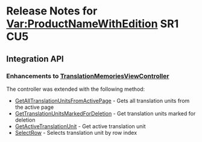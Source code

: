 Release Notes for <Var:ProductNameWithEdition> SR1 CU5
===================


Integration API
----

### Enhancements to [TranslationMemoriesViewController](../../api/integration/Sdl.TranslationStudioAutomation.IntegrationApi.TranslationMemoriesViewController.yml)

The controller was extended with the following method:

* [GetAllTranslationUnitsFromActivePage](../../api/integration/Sdl.TranslationStudioAutomation.IntegrationApi.TranslationMemoriesViewController.yml#Sdl_TranslationStudioAutomation_IntegrationApi_TranslationMemoriesViewController_GetAllTranslationUnitsFromActivePage) - Gets all translation units from the active page
* [GetTranslationUnitsMarkedForDeletion](../../api/integration/Sdl.TranslationStudioAutomation.IntegrationApi.TranslationMemoriesViewController.yml#Sdl_TranslationStudioAutomation_IntegrationApi_TranslationMemoriesViewController_GetTranslationUnitsMarkedForDeletion) - Get translation units marked for deletion
* [GetActiveTranslationUnit](../../api/integration/Sdl.TranslationStudioAutomation.IntegrationApi.TranslationMemoriesViewController.yml#Sdl_TranslationStudioAutomation_IntegrationApi_TranslationMemoriesViewController_GetActiveTranslationUnit) - Get active translation unit
* [SelectRow](../../api/integration/Sdl.TranslationStudioAutomation.IntegrationApi.TranslationMemoriesViewController.yml#Sdl_TranslationStudioAutomation_IntegrationApi_TranslationMemoriesViewController_SelectRow_System_Int32_) - Selects translation unit by row index